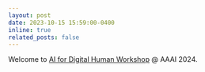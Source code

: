 ```yaml
---
layout: post
date: 2023-10-15 15:59:00-0400
inline: true
related_posts: false
---
```

Welcome to [AI for Digital Human Workshop](https://digitalhumanworkshop.github.io/) @ AAAI 2024.

